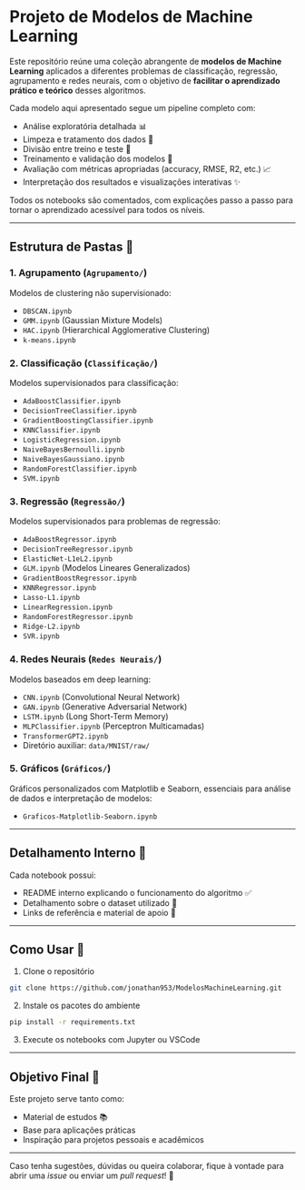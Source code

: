 # Projeto de Modelos de Machine Learning

Este repositório reúne uma coleção abrangente de **modelos de Machine Learning** aplicados a diferentes problemas de classificação, regressão, agrupamento e redes neurais, com o objetivo de **facilitar o aprendizado prático e teórico** desses algoritmos.

Cada modelo aqui apresentado segue um pipeline completo com:

* Análise exploratória detalhada 📊
* Limpeza e tratamento dos dados 🧹
* Divisão entre treino e teste 🧪
* Treinamento e validação dos modelos 🧠
* Avaliação com métricas apropriadas (accuracy, RMSE, R2, etc.) 📈
* Interpretação dos resultados e visualizações interativas ✨

Todos os notebooks são comentados, com explicações passo a passo para tornar o aprendizado acessível para todos os níveis.

---

## Estrutura de Pastas 📂

### 1. Agrupamento (`Agrupamento/`)

Modelos de clustering não supervisionado:

* `DBSCAN.ipynb`
* `GMM.ipynb` (Gaussian Mixture Models)
* `HAC.ipynb` (Hierarchical Agglomerative Clustering)
* `k-means.ipynb`

### 2. Classificação (`Classificação/`)

Modelos supervisionados para classificação:

* `AdaBoostClassifier.ipynb`
* `DecisionTreeClassifier.ipynb`
* `GradientBoostingClassifier.ipynb`
* `KNNClassifier.ipynb`
* `LogisticRegression.ipynb`
* `NaiveBayesBernoulli.ipynb`
* `NaiveBayesGaussiano.ipynb`
* `RandomForestClassifier.ipynb`
* `SVM.ipynb`

### 3. Regressão (`Regressão/`)

Modelos supervisionados para problemas de regressão:

* `AdaBoostRegressor.ipynb`
* `DecisionTreeRegressor.ipynb`
* `ElasticNet-L1eL2.ipynb`
* `GLM.ipynb` (Modelos Lineares Generalizados)
* `GradientBoostRegressor.ipynb`
* `KNNRegressor.ipynb`
* `Lasso-L1.ipynb`
* `LinearRegression.ipynb`
* `RandomForestRegressor.ipynb`
* `Ridge-L2.ipynb`
* `SVR.ipynb`

### 4. Redes Neurais (`Redes Neurais/`)

Modelos baseados em deep learning:

* `CNN.ipynb` (Convolutional Neural Network)
* `GAN.ipynb` (Generative Adversarial Network)
* `LSTM.ipynb` (Long Short-Term Memory)
* `MLPClassifier.ipynb` (Perceptron Multicamadas)
* `TransformerGPT2.ipynb`
* Diretório auxiliar: `data/MNIST/raw/`

### 5. Gráficos (`Gráficos/`)

Gráficos personalizados com Matplotlib e Seaborn, essenciais para análise de dados e interpretação de modelos:

* `Graficos-Matplotlib-Seaborn.ipynb`

---

## Detalhamento Interno 📝

Cada notebook possui:

* README interno explicando o funcionamento do algoritmo ✅
* Detalhamento sobre o dataset utilizado 📄
* Links de referência e material de apoio 🔗

---

## Como Usar 🚀

1. Clone o repositório

```bash
git clone https://github.com/jonathan953/ModelosMachineLearning.git
```

2. Instale os pacotes do ambiente

```bash
pip install -r requirements.txt
```

3. Execute os notebooks com Jupyter ou VSCode

---

## Objetivo Final 🎯

Este projeto serve tanto como:

* Material de estudos 📚
* Base para aplicações práticas
* Inspiração para projetos pessoais e acadêmicos

---

Caso tenha sugestões, dúvidas ou queira colaborar, fique à vontade para abrir uma *issue* ou enviar um *pull request*! 🤝
